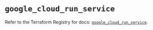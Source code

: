 # `google_cloud_run_service`

Refer to the Terraform Registry for docs: [`google_cloud_run_service`](https://registry.terraform.io/providers/hashicorp/google-beta/5.16.0/docs/resources/google_cloud_run_service).
